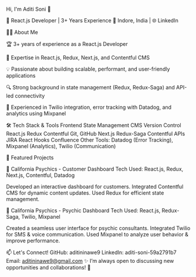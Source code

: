 Hi, I'm Aditi Soni 👋

🚀 React.js Developer | 3+ Years Experience
📍 Indore, India | 🌐 LinkedIn

👩‍💻 About Me

🏆 3+ years of experience as a React.js Developer


🎯 Expertise in React.js, Redux, Next.js, and Contentful CMS

💡 Passionate about building scalable, performant, and user-friendly applications

🔍 Strong background in state management (Redux, Redux-Saga) and API-led connectivity

🚀 Experienced in Twilio integration, error tracking with Datadog, and analytics using Mixpanel

🛠 Tech Stack & Tools
Frontend	State Management	CMS	Version Control
React.js	Redux	Contentful	Git, GitHub
Next.js	Redux-Saga	Contentful APIs	JIRA
React Hooks			Confluence
Other Tools: Datadog (Error Tracking), Mixpanel (Analytics), Twilio (Communication)


📌 Featured Projects

🔹 California Psychics - Customer Dashboard
Tech Used: React.js, Redux, Next.js, Contentful, Datadog

Developed an interactive dashboard for customers.
Integrated Contentful CMS for dynamic content updates.
Used Redux for efficient state management.

🔹 California Psychics - Psychic Dashboard
Tech Used: React.js, Redux-Saga, Twilio, Mixpanel

Created a seamless user interface for psychic consultants.
Integrated Twilio for SMS & voice communication.
Used Mixpanel to analyze user behavior & improve performance.


📫 Let's Connect!
GitHub: aditininawe9
LinkedIn: aditi-soni-59a2791b7
Email: aditininawe9@gmail.com
✨ I’m always open to discussing new opportunities and collaborations! 🚀
